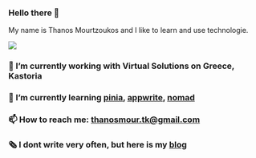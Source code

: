 ### Hello there 👋

My name is Thanos Mourtzoukos and I like to learn and use technologie.

![](https://github-readme-stats.vercel.app/api/wakatime?username=thanos98&api_domain=wakapi.mourtzoukos.space&bg_color=1A202C&title_color=2F855A&icon_color=2F855A&text_color=ffffff&custom_title=Wakapi%20Week%20Stats&layout=compact)

### 🔭 I’m currently working with Virtual Solutions on Greece, Kastoria
### 🌱 I’m currently learning [pinia](https://pinia.vuejs.org/), [appwrite](https://appwrite.io/), [nomad](https://www.nomadproject.io/)
### 📫 How to reach me: thanosmour.tk@gmail.com
### 🗞️ I dont write very often, but here is my [blog](https://thanos.mourtzoukos.space/)

<!--
**athamour1/athamour1** is a ✨ _special_ ✨ repository because its `README.md` (this file) appears on your GitHub profile.

Here are some ideas to get you started:

- 🔭 I’m currently working on ...
- 🌱 I’m currently learning ...
- 👯 I’m looking to collaborate on ...
- 🤔 I’m looking for help with ...
- 💬 Ask me about ...
- 📫 How to reach me: ...
- 😄 Pronouns: ...
- ⚡ Fun fact: ...
-->
